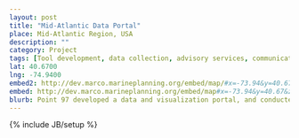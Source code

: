 ```yaml
---
layout: post
title: "Mid-Atlantic Data Portal"
place: Mid-Atlantic Region, USA
description: ""
category: Project 
tags: [Tool development, data collection, advisory services, communications and outreach, place, Project]
lat: 40.6700
lng: -74.9400
embed2: http://dev.marco.marineplanning.org/embed/map/#x=-73.94&y=40.67&z=7&logo=false&dls%5B%5D=true&dls%5B%5D=0.5&dls%5B%5D=52&dls%5B%5D=true&dls%5B%5D=0.5&dls%5B%5D=24&basemap=TileStream&themes%5Bids%5D%5B%5D=2&tab=data&legends=false&layers=true
embed: http://dev.marco.marineplanning.org/embed/map#x=-73.94&y=40.67&z=7&logo=false&dls%5B%5D=true&dls%5B%5D=0.5&dls%5B%5D=52&dls%5B%5D=true&dls%5B%5D=0.5&dls%5B%5D=24&&controls=false&basemap=TileStream&tab=&legends=false&layers=true
blurb: Point 97 developed a data and visualization portal, and conducted public outreach in support of the Mid-Atlantic Regional Council on the Ocean’s marine spatial planning work, which aims to smartly develop offshore renewable energy, conserve critical ocean habitats, help communities adapt to climage change, and sustain ocean health.
---
```

{% include JB/setup %}
